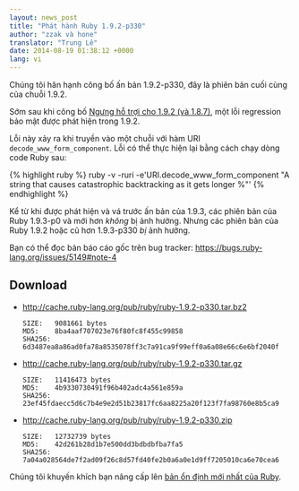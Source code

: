 ```yaml
---
layout: news_post
title: "Phát hành Ruby 1.9.2-p330"
author: "zzak và hone"
translator: "Trung Lê"
date: 2014-08-19 01:38:12 +0000
lang: vi
---
```


Chúng tôi hân hạnh công bố ấn bản 1.9.2-p330, đây là phiên bản cuối cùng của chuỗi 1.9.2.

Sớm sau khi công bố [Ngưng hỗ trợi cho 1.9.2 (và 1.8.7)](https://www.ruby-lang.org/vi/news/2014/07/01/eol-for-1-8-7-and-1-9-2/), một lỗi regression bảo mật được phát hiện trong 1.9.2.

Lỗi này xảy ra khi truyền vào một chuỗi với hàm URI `decode_www_form_component`. Lỗi có thể thực
hiện lại bằng cách chạy dòng code Ruby sau:

{% highlight ruby %}
ruby -v -ruri -e'URI.decode_www_form_component "A string that causes catastrophic backtracking as it gets longer %"'
{% endhighlight %}

Kể từ khi được phát hiện và vá trước ấn bản của 1.9.3, các phiên bản của Ruby 1.9.3-p0 và mới hơn _không_ bị ảnh hưởng. Nhưng các phiên bản của Ruby 1.9.2 hoặc cũ hơn 1.9.3-p330 _bị_ ảnh hưởng.

Bạn có thể đọc bản báo cáo gốc trên bug tracker: <https://bugs.ruby-lang.org/issues/5149#note-4>

## Download
* <http://cache.ruby-lang.org/pub/ruby/ruby-1.9.2-p330.tar.bz2>

      SIZE:   9081661 bytes
      MD5:    8ba4aaf707023e76f80fc8f455c99858
      SHA256: 6d3487ea8a86ad0fa78a8535078ff3c7a91ca9f99eff0a6a08e66c6e6bf2040f

* <http://cache.ruby-lang.org/pub/ruby/ruby-1.9.2-p330.tar.gz>

      SIZE:   11416473 bytes
      MD5:    4b9330730491f96b402adc4a561e859a
      SHA256: 23ef45fdaecc5d6c7b4e9e2d51b23817fc6aa8225a20f123f7fa98760e8b5ca9

* <http://cache.ruby-lang.org/pub/ruby/ruby-1.9.2-p330.zip>

      SIZE:   12732739 bytes
      MD5:    42d261b28d1b7e500dd3bdbdbfba7fa5
      SHA256: 7a04a028564de7f2ad09f26c8d57fd40fe2b0a6a0e1d9ff7205010ca6e70cea6

Chúng tôi khuyến khích bạn nâng cấp lên [bản ổn định mới nhất của Ruby](https://www.ruby-lang.org/en/downloads/).
